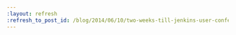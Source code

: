 ```yaml
---
:layout: refresh
:refresh_to_post_id: /blog/2014/06/10/two-weeks-till-jenkins-user-conference-berlin
---
```

